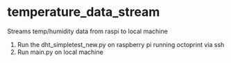# temperature_data_stream
Streams temp/humidity data from raspi to local machine

1. Run the dht_simpletest_new.py on raspberry pi running octoprint via ssh
2. Run main.py on local machine

